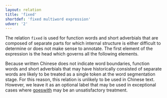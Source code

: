 ```yaml
---
layout: relation
title: 'fixed'
shortdef: 'fixed multiword expression'
udver: '2'
---
```


The relation `fixed` is used for function words and short adverbials that are composed of separate parts for which internal structure is either difficult to determine or does not make sense to annotate. The first element of the expression is the head which governs all the following elements. 

Because written Chinese does not indicate word boundaries, function words and short adverbials that may have historically consisted of separate words are likely to be treated as a single token at the word segmentation stage. For this reason, this relation is unlikely to be used in Chinese text. However, we leave it as an optional label that may be used in exceptional cases where [goeswith]() may be an unsatisfactory treatment.
<!-- Interlanguage links updated Čt lis 12 09:43:26 CET 2020 -->
